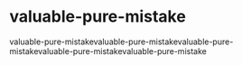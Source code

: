 # valuable-pure-mistake
valuable-pure-mistakevaluable-pure-mistakevaluable-pure-mistakevaluable-pure-mistakevaluable-pure-mistake
